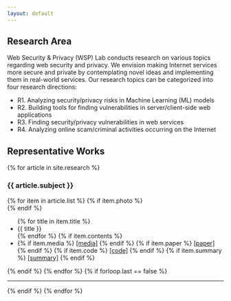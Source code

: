 ```yaml
---
layout: default
---
```


## Research Area
Web Security & Privacy (WSP) Lab  conducts research on various topics regarding web 
security and privacy. We envision making Internet services more secure and private
by contemplating novel ideas and implementing them in real-world services.
Our research topics can be categorized into four research directions:

- R1. Analyzing security/privacy risks in Machine Learning (ML) models
- R2. Building tools for finding vulnerabilities in server/client-side web applications
- R3. Finding security/privacy vulnerabilities in web services
- R4. Analyzing online scam/criminal activities  occurring on the Internet

## Representative Works
{% for article in site.research %}
  <h3> {{ article.subject }} </h3>
  {% for item in article.list %}
    {% if item.photo %} 
      <div class="photo"
           style="background:url({{item.photo}}) left no-repeat; background-size:contain;">
    {% endif %}
    <ul>  
    {% for title in item.title %}
    <li>{{ title }}</li>
    {% endfor %}
    {% if item.contents %}
    <li>
      {% if item.media %}
      <a href="{{ item.media }}">[media]</a>
      {% endif %}
      {% if item.paper %}
      <a href="{{ item.paper }}">[paper]</a>
      {% endif %}
      {% if item.code %}
      <a href="{{ item.code }}">[code]</a>
      {% endif %}
      {% if item.summary %}
      <a href="{{ item.summary }}">[summary]</a>
      {% endif %}
    </li>
  </ul>
  {% endif %}
  {% endfor %}
{% if forloop.last == false %} <hr> {% endif %}
{% endfor %}      

<!--
<div class="posts">
  {% for post in site.posts %}
    <article class="post">
-->
<!--
      <h3><a href="{{ site.baseurl }}{{ post.url }}">{{ post.title }}</a></h3>
      <div class="entry">
        {{ post.excerpt }}
      </div>
-->
<!--
      <a href="{{ site.baseurl }}{{ post.url }}" class="read-more">Read More</a>
      -->
<!--
    </article>
  {% endfor %}
</div>
-->
